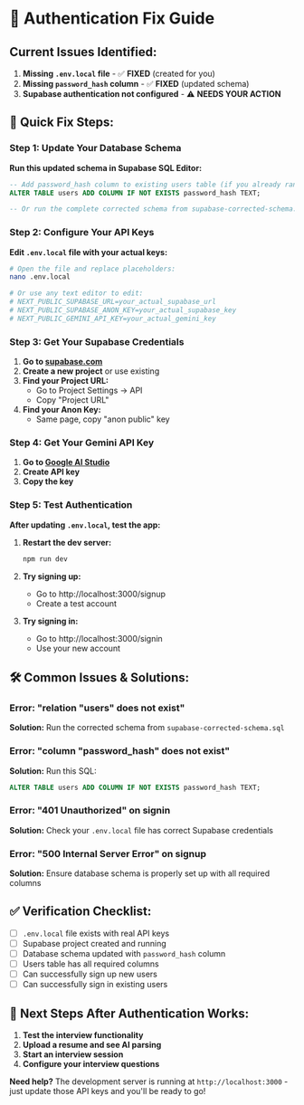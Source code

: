 # 🔧 Authentication Fix Guide

## Current Issues Identified:

1. **Missing `.env.local` file** - ✅ **FIXED** (created for you)
2. **Missing `password_hash` column** - ✅ **FIXED** (updated schema)
3. **Supabase authentication not configured** - ⚠️ **NEEDS YOUR ACTION**

## 🚀 Quick Fix Steps:

### Step 1: Update Your Database Schema
**Run this updated schema in Supabase SQL Editor:**

```sql
-- Add password_hash column to existing users table (if you already ran the schema)
ALTER TABLE users ADD COLUMN IF NOT EXISTS password_hash TEXT;

-- Or run the complete corrected schema from supabase-corrected-schema.sql
```

### Step 2: Configure Your API Keys
**Edit `.env.local` file with your actual keys:**

```bash
# Open the file and replace placeholders:
nano .env.local

# Or use any text editor to edit:
# NEXT_PUBLIC_SUPABASE_URL=your_actual_supabase_url
# NEXT_PUBLIC_SUPABASE_ANON_KEY=your_actual_supabase_key
# NEXT_PUBLIC_GEMINI_API_KEY=your_actual_gemini_key
```

### Step 3: Get Your Supabase Credentials
1. **Go to [supabase.com](https://supabase.com)**
2. **Create a new project** or use existing
3. **Find your Project URL:**
   - Go to Project Settings → API
   - Copy "Project URL"
4. **Find your Anon Key:**
   - Same page, copy "anon public" key

### Step 4: Get Your Gemini API Key
1. **Go to [Google AI Studio](https://makersuite.google.com)**
2. **Create API key**
3. **Copy the key**

### Step 5: Test Authentication
**After updating `.env.local`, test the app:**

1. **Restart the dev server:**
   ```bash
   npm run dev
   ```

2. **Try signing up:**
   - Go to http://localhost:3000/signup
   - Create a test account

3. **Try signing in:**
   - Go to http://localhost:3000/signin
   - Use your new account

## 🛠️ Common Issues & Solutions:

### Error: "relation \"users\" does not exist"
**Solution:** Run the corrected schema from `supabase-corrected-schema.sql`

### Error: "column \"password_hash\" does not exist"
**Solution:** Run this SQL:
```sql
ALTER TABLE users ADD COLUMN IF NOT EXISTS password_hash TEXT;
```

### Error: "401 Unauthorized" on signin
**Solution:** Check your `.env.local` file has correct Supabase credentials

### Error: "500 Internal Server Error" on signup
**Solution:** Ensure database schema is properly set up with all required columns

## ✅ Verification Checklist:

- [ ] `.env.local` file exists with real API keys
- [ ] Supabase project created and running
- [ ] Database schema updated with `password_hash` column
- [ ] Users table has all required columns
- [ ] Can successfully sign up new users
- [ ] Can successfully sign in existing users

## 🎯 Next Steps After Authentication Works:

1. **Test the interview functionality**
2. **Upload a resume and see AI parsing**
3. **Start an interview session**
4. **Configure your interview questions**

**Need help?** The development server is running at `http://localhost:3000` - just update those API keys and you'll be ready to go!